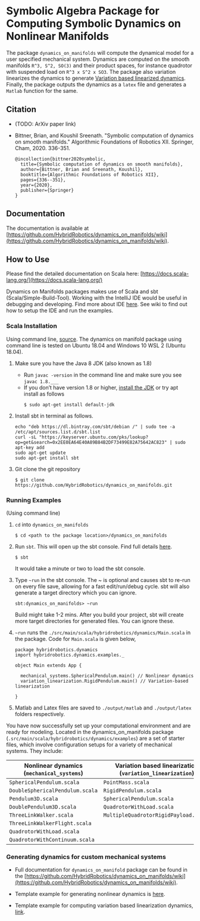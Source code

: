 # Symbolic Algebra Package for Computing Symbolic Dynamics on Nonlinear Manifolds
The package `dynamics_on_manifolds` will compute the dynamical model for a user specified mechanical system. Dynamics are computed on the smooth manifolds `R^3, S^2, SO(3)` and their product spaces, for instance quadrotor with suspended load on `R^3 x S^2 x SO3`. The package also variation linearizes the dynamics to generate [Variation based linearized dynamics](https://hybrid-robotics.berkeley.edu/publications/Access2015_VariationLinearization.pdf). Finally, the package outputs the dynamics as a `latex` file and generates a `Matlab` function for the same. 


## Citation

- (TODO: ArXiv paper link)


- Bittner, Brian, and Koushil Sreenath. "Symbolic computation of dynamics on smooth manifolds." Algorithmic Foundations of Robotics XII. Springer, Cham, 2020. 336-351.
    ```
    @incollection{bittner2020symbolic,
      title={Symbolic computation of dynamics on smooth manifolds},
      author={Bittner, Brian and Sreenath, Koushil},
      booktitle={Algorithmic Foundations of Robotics XII},
      pages={336--351},
      year={2020},
      publisher={Springer}
    }
    ```

## Documentation

The documentation is available at [https://github.com/HybridRobotics/dynamics_on_manifolds/wiki](https://github.com/HybridRobotics/dynamics_on_manifolds/wiki). 

## How to Use
Please find the detailed documentation on Scala here: [https://docs.scala-lang.org/](https://docs.scala-lang.org/)

Dynamics on Manifolds packages makes use of Scala and sbt (Scala/Simple-Build-Tool). Working with the IntelliJ IDE would be useful in debugging and developing. Find more about IDE [here](https://docs.scala-lang.org/getting-started/intellij-track/getting-started-with-scala-in-intellij.html).  See wiki to find out how to setup the IDE and run the examples. 

### Scala Installation 
Using command line, [source](https://docs.scala-lang.org/getting-started/sbt-track/getting-started-with-scala-and-sbt-on-the-command-line.html). The dynamics on manifold package using command line is tested on Ubuntu 18.04 and Windows 10 WSL 2 (Ubuntu 18.04). 

1. Make sure you have the Java 8 JDK (also known as 1.8)

    - Run `javac -version` in the command line and make sure you see `javac 1.8.___`
    - If you don’t have version 1.8 or higher, [install the JDK](https://www.oracle.com/java/technologies/javase/javase-jdk8-downloads.html) or try apt install as follows
        ```
        $ sudo apt-get install default-jdk
        ```


2. Install sbt in terminal as follows.
    ```
    echo "deb https://dl.bintray.com/sbt/debian /" | sudo tee -a /etc/apt/sources.list.d/sbt.list
    curl -sL "https://keyserver.ubuntu.com/pks/lookup?op=get&search=0x2EE0EA64E40A89B84B2DF73499E82A75642AC823" | sudo apt-key add
    sudo apt-get update
    sudo apt-get install sbt
    ``` 
   
3. Git clone the git repository
    ```
   $ git clone https://github.com/HybridRobotics/dynamics_on_manifolds.git
   ```

### Running Examples
(Using command line)

1.  `cd` into `dynamics_on_manifolds`
    ```
    $ cd <path to the package location>/dynamics_on_manifolds
    ``` 
2. Run `sbt`. This will open up the sbt console. Find full details [here](https://docs.scala-lang.org/getting-started/sbt-track/getting-started-with-scala-and-sbt-on-the-command-line.html). 
    ```
    $ sbt
    ``` 
   It would take a minute or two to load the sbt console. 
  
3. Type `~run` in the sbt console. The ~ is optional and causes sbt to re-run on every file save, allowing for a fast edit/run/debug cycle. sbt will also generate a target directory which you can ignore.
    ```
   sbt:dynamics_on_manifolds> ~run
   ```
   Build might take 1-2 mins. After you build your project, sbt will create more target directories for generated files. You can ignore these.

4. `~run` runs the `./src/main/scala/hybridrobotics/dynamics/Main.scala` in the package. Code for `Main.scala` is given below,
    
    ```$xslt
    package hybridrobotics.dynamics    
    import hybridrobotics.dynamics.examples._
    
    object Main extends App {
    
      mechanical_systems.SphericalPendulum.main() // Nonlinear dynamics
      variation_linearization.RigidPendulum.main() // Variation-based linearization
    
    }
    ```
5. Matlab and Latex files are saved to `./output/matlab` and `./output/latex` folders respectively. 

You have now successfully set up your computational environment and are ready for modeling. Located in the dynamics_on_manifolds package (`.src/main/scala/hybridrobotics/dynamics/examples`) are a set of starter files, which involve configuration setups for a variety of mechanical systems. They include:

| Nonlinear dynamics  (`mechanical_systems`)     | Variation based linearization (`variation_linearization`) |
| ----------- | ----------- |
| `SphericalPendulum.scala`         | `PointMass.scala`       |
| `DoubleSphericalPendulum.scala`   | `RigidPendulum.scala`        |
| `Pendulum3D.scala`                | `SphericalPendulum.scala`       |
| `DoublePendulum3D.scala`          | `QuadrotorWithLoad.scala`        |
| `ThreeLinkWalker.scala`           | `MultipleQuadrotorRigidPayload.scala`      |
| `ThreeLinkWalkerFlight.scala`     |  |
| `QuadrotorWithLoad.scala`         |  |
| `QuadrotorWithContinuum.scala`    |  |



### Generating dynamics for custom mechanical systems

-  Full documentation for `dynamics_on_manifold` package can be found in the [https://github.com/HybridRobotics/dynamics_on_manifolds/wiki](https://github.com/HybridRobotics/dynamics_on_manifolds/wiki). 

- Template example for generating nonlinear dynamics is [here](). 

- Template example for computing variation based linearization dynamics, [link](). 


